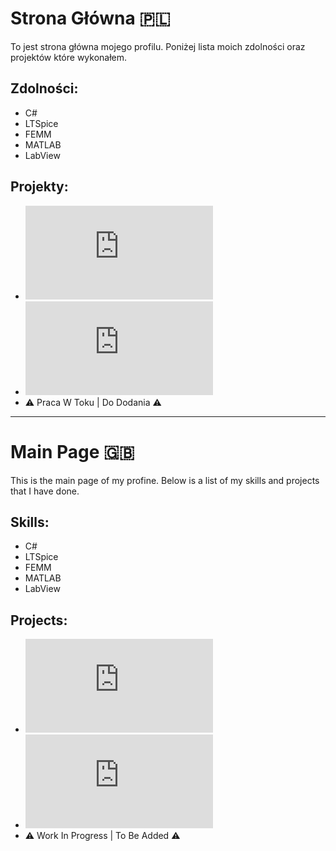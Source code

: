 # Strona Główna 🇵🇱
To jest strona główna mojego profilu. Poniżej lista moich zdolności oraz projektów które wykonałem.
## Zdolności:
- C#
- LTSpice
- FEMM
- MATLAB
- LabView
## Projekty:
 - ![Praca równoległa transformatorów](https://github.com/Kacper-Hoffman/Parallel-Operation/blob/main/README.md)
 - ![Analiza gazów rozpuszczonych DGA](https://github.com/Kacper-Hoffman/Duval-Triangle/blob/main/README.md)
 - ⚠️ Praca W Toku | Do Dodania ⚠️
---
# Main Page 🇬🇧
This is the main page of my profine. Below is a list of my skills and projects that I have done.
## Skills:
- C#
- LTSpice
- FEMM
- MATLAB
- LabView
## Projects:
- ![Parallel operation of transformers](https://github.com/Kacper-Hoffman/Parallel-Operation/blob/main/README.md)
- ![Dissolved Gas Analysis](https://github.com/Kacper-Hoffman/Duval-Triangle/blob/main/README.md)
- ⚠️ Work In Progress | To Be Added ⚠️
